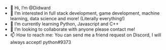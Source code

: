 - 👋 Hi, I’m @Didward
- 👀 I’m interested in full stack development, game development, machine learning, data science and more! (Literally everything!)
- 🌱 I’m currently learning Python, Javascript and C++
- 💞️ I’m looking to collaborate with anyone please contact me!
- 📫 How to reach me: You can send me a friend request on Discord, I will always accept! python#9373

<!---
Didward/Didward is a ✨ special ✨ repository because its `README.md` (this file) appears on your GitHub profile.
You can click the Preview link to take a look at your changes.
--->
